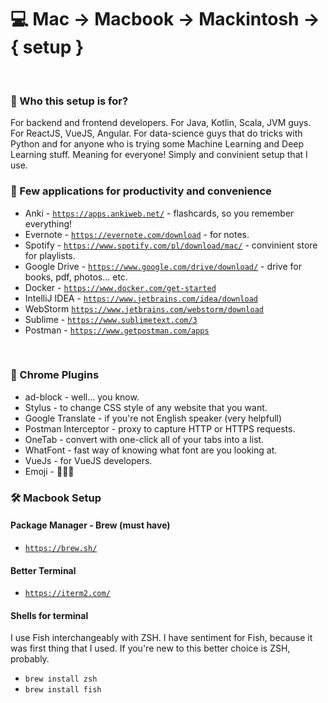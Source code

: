 # 💻 Mac -> Macbook -> Mackintosh -> { setup }

<BR>

### 🤔 Who this setup is for? 
For backend and frontend developers. For Java, Kotlin, Scala, JVM guys. For ReactJS, VueJS, Angular. For data-science guys that do tricks with Python and for anyone who is trying some Machine Learning and Deep Learning stuff. Meaning for everyone! Simply and convinient setup that I use.

### 🎲 Few applications for productivity and convenience
- Anki - [`https://apps.ankiweb.net/`](https://apps.ankiweb.net/) - flashcards, so you remember everything!
- Evernote - [`https://evernote.com/download`](https://evernote.com/download) - for notes.
- Spotify - [`https://www.spotify.com/pl/download/mac/`](https://www.spotify.com/pl/download/mac/) - convinient store for playlists.
- Google Drive - [`https://www.google.com/drive/download/`](https://www.google.com/drive/download/) - drive for books, pdf, photos... etc.
- Docker - [`https://www.docker.com/get-started`](https://www.docker.com/get-started) 
- IntelliJ IDEA - [`https://www.jetbrains.com/idea/download`](https://www.jetbrains.com/idea/download)
- WebStorm [`https://www.jetbrains.com/webstorm/download`](https://www.jetbrains.com/webstorm/download)
- Sublime - [`https://www.sublimetext.com/3`](https://www.sublimetext.com/3)
- Postman - [`https://www.getpostman.com/apps`](https://www.getpostman.com/apps)

<BR>

### 🚛 Chrome Plugins
- ad-block - well... you know.
- Stylus - to change CSS style of any website that you want.
- Google Translate - if you're not English speaker (very helpfull)
- Postman Interceptor - proxy to capture HTTP or HTTPS requests.
- OneTab - convert with one-click all of your tabs into a list.
- WhatFont - fast way of knowing what font are you looking at.
- VueJs - for VueJS developers.
- Emoji - 🧐🤓😎

### 🛠 Macbook Setup

#### Package Manager - Brew (must have)

- [`https://brew.sh/`](https://brew.sh/)

#### Better Terminal
- [`https://iterm2.com/`](https://iterm2.com/)

#### Shells for terminal

I use Fish interchangeably with ZSH. I have sentiment for Fish, because it was first thing that I used.
If you're new to this better choice is ZSH, probably.

* `brew install zsh`
* `brew install fish`







